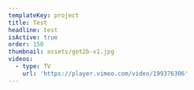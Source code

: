 ```yaml
---
templateKey: project
title: Test
headline: test
isActive: true
order: 150
thumbnail: assets/got2b-v1.jpg
videos:
  - type: TV
    url: 'https://player.vimeo.com/video/199376306'
---
```


